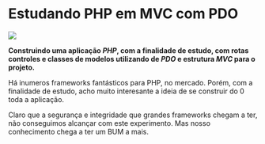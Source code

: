 # Estudando PHP em MVC com PDO

![](https://img.shields.io/badge/PHP-777BB4?style=for-the-badge&logo=php&logoColor=white)

**Construindo uma aplicação *PHP*, com a finalidade de estudo, com rotas controles e classes de modelos utilizando de *PDO* e estrutura *MVC* para o projeto.**

Há inumeros frameworks fantásticos para PHP, no mercado. Porém, com a finalidade de estudo, acho muito interesante a ideia de se construir do 0 toda a aplicação.

Claro que a segurança e integridade que grandes frameworks chegam a ter, não conseguimos alcançar com este experimento. Mas nosso conhecimento chega a ter um BUM a mais.
